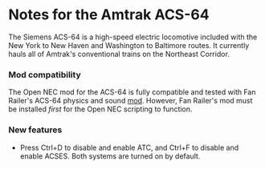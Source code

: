 # Notes for the Amtrak ACS-64

The Siemens ACS-64 is a high-speed electric locomotive included with the New York to New Haven and Washington to Baltimore routes. It currently hauls all of Amtrak's conventional trains on the Northeast Corridor.

### Mod compatibility

The Open NEC mod for the ACS-64 is fully compatible and tested with Fan Railer's ACS-64 physics and sound [mod](https://youtu.be/9bJzQIxGuXk). However, Fan Railer's mod must be installed *first* for the Open NEC scripting to function.

### New features

- Press Ctrl+D to disable and enable ATC, and Ctrl+F to disable and enable ACSES. Both systems are turned on by default.